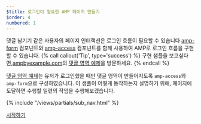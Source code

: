 ```yaml
---
$title: 로그인이 필요한 AMP 페이지 만들기
$order: 4
numbered: 1
---
```


댓글 남기기 같은 사용자의 페이지 인터랙션은 로그인 흐름이 필요할 수 있습니다
[amp-form](https://www.ampproject.org/docs/reference/components/amp-form) 컴포넌트와 [amp-access](https://www.ampproject.org/docs/reference/components/amp-access) 컴포넌트를 함께 사용하여 AMP로 로그인 흐름을 구현할 수 있습니다.
{% call callout('Tip', type='success') %}
구현 샘플을 보고싶다면,[ampbyexample.com](https://ampbyexample.com)의 [댓글 영역 예제](https://ampbyexample.com/samples_templates/comment_section/)을 방문하세요.
{% endcall %}

[댓글 영역 예제](https://ampbyexample.com/samples_templates/comment_section/)는 유저가 로그인했을 때만 댓글 영역이 만들어지도록 `amp-access`와 `amp-form`으로 구성하였습니다.
이 샘플이 어떻게 동작하는지 설명하기 위해, 페이지에 도달하면 수행할 일련의 작업을 수행해보겠습니다.

{% include "/views/partials/sub_nav.html" %}

<div class="prev-next-buttons">
<a class="button" href="/ko/docs/tutorials/login_requiring/login.html"><span class="arrow-next">시작하기</span></a>
</div>

